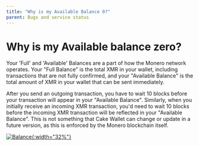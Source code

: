 ```yaml
---
title: "Why is my Available Balance 0?"
parent: Bugs and service status
---
```


# Why is my Available balance zero?

Your 'Full' and 'Available' Balances are a part of how the Monero network operates. Your "Full Balance" is the total XMR in your wallet, including transactions that are not fully confirmed, and your "Available Balance" is the total amount of XMR in your wallet that can be sent immediately.

After you send an outgoing transaction, you have to wait 10 blocks before your transaction will appear in your "Available Balance". Similarly, when you initially receive an incoming XMR transaction, you'd need to wait 10 blocks before the incoming XMR transaction will be reflected in your "Available Balance". This is not something that Cake Wallet can change or update in a future version, as this is enforced by the Monero blockchain itself. 

[![Balance](/assets/images/balance1.jpg){:width="32%"}](/assets/images/balance1.jpg)
